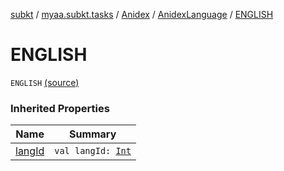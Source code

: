 [subkt](../../../index.md) / [myaa.subkt.tasks](../../index.md) / [Anidex](../index.md) / [AnidexLanguage](index.md) / [ENGLISH](./-e-n-g-l-i-s-h.md)

# ENGLISH

`ENGLISH` [(source)](https://github.com/Myaamori/SubKt/blob/master/src/main/kotlin/myaa/subkt/tasks/tasks.kt#L1042)

### Inherited Properties

| Name | Summary |
|---|---|
| [langId](lang-id.md) | `val langId: `[`Int`](https://kotlinlang.org/api/latest/jvm/stdlib/kotlin/-int/index.html) |
